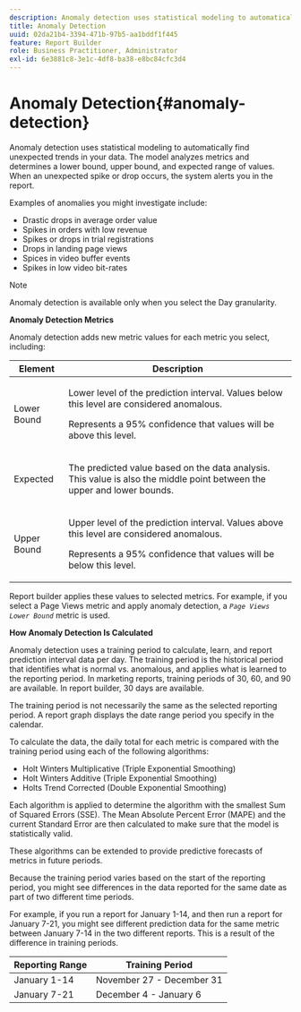 ```yaml
---
description: Anomaly detection uses statistical modeling to automatically find unexpected trends in your data. The model analyzes metrics and determines a lower bound, upper bound, and expected range of values. When an unexpected spike or drop occurs, the system alerts you in the report.
title: Anomaly Detection
uuid: 02da21b4-3394-471b-97b5-aa1bddf1f445
feature: Report Builder
role: Business Practitioner, Administrator
exl-id: 6e3881c8-3e1c-4df8-ba38-e8bc84cfc3d4
---
```

# Anomaly Detection{#anomaly-detection}

Anomaly detection uses statistical modeling to automatically find unexpected trends in your data. The model analyzes metrics and determines a lower bound, upper bound, and expected range of values. When an unexpected spike or drop occurs, the system alerts you in the report.

Examples of anomalies you might investigate include:

* Drastic drops in average order value 
* Spikes in orders with low revenue 
* Spikes or drops in trial registrations 
* Drops in landing page views 
* Spices in video buffer events 
* Spikes in low video bit-rates

>[!NOTE]
>
>Anomaly detection is available only when you select the Day granularity.

<p class="head"> <b>Anomaly Detection Metrics</b> </p>

Anomaly detection adds new metric values for each metric you select, including: 

<table id="table_BF75FC874634498DB6632C12CBD8D533"> 
 <thead> 
  <tr> 
   <th colname="col1" class="entry"> Element </th> 
   <th colname="col2" class="entry"> Description </th> 
  </tr> 
 </thead>
 <tbody> 
  <tr> 
   <td colname="col1"> Lower Bound </td> 
   <td colname="col2"> <p>Lower level of the prediction interval. Values below this level are considered anomalous. </p> <p>Represents a 95% confidence that values will be above this level. </p> </td> 
  </tr> 
  <tr> 
   <td colname="col1"> Expected </td> 
   <td colname="col2"> <p>The predicted value based on the data analysis. This value is also the middle point between the upper and lower bounds. </p> </td> 
  </tr> 
  <tr> 
   <td colname="col1"> Upper Bound </td> 
   <td colname="col2"> <p>Upper level of the prediction interval. Values above this level are considered anomalous. </p> <p>Represents a 95% confidence that values will be below this level. </p> </td> 
  </tr> 
 </tbody> 
</table>

Report builder applies these values to selected metrics. For example, if you select a Page Views metric and apply anomaly detection, a *`Page Views Lower Bound`* metric is used.

**How Anomaly Detection Is Calculated**

Anomaly detection uses a training period to calculate, learn, and report prediction interval data per day. The training period is the historical period that identifies what is normal vs. anomalous, and applies what is learned to the reporting period. In marketing reports, training periods of 30, 60, and 90 are available. In report builder, 30 days are available.

The training period is not necessarily the same as the selected reporting period. A report graph displays the date range period you specify in the calendar.

To calculate the data, the daily total for each metric is compared with the training period using each of the following algorithms:

* Holt Winters Multiplicative (Triple Exponential Smoothing) 
* Holt Winters Additive (Triple Exponential Smoothing) 
* Holts Trend Corrected (Double Exponential Smoothing)

Each algorithm is applied to determine the algorithm with the smallest Sum of Squared Errors (SSE). The Mean Absolute Percent Error (MAPE) and the current Standard Error are then calculated to make sure that the model is statistically valid.

These algorithms can be extended to provide predictive forecasts of metrics in future periods.

Because the training period varies based on the start of the reporting period, you might see differences in the data reported for the same date as part of two different time periods.

For example, if you run a report for January 1-14, and then run a report for January 7-21, you might see different prediction data for the same metric between January 7-14 in the two different reports. This is a result of the difference in training periods.

| Reporting Range  | Training Period  |
|--- |--- |
|January 1-14|November 27 - December 31|
|January 7-21|December 4 - January 6|
